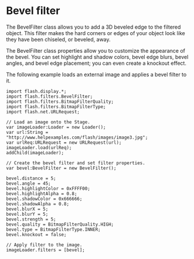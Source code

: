 # Bevel filter

<div>

The BevelFilter class allows you to add a 3D beveled edge to the filtered
object. This filter makes the hard corners or edges of your object look like
they have been chiseled, or beveled, away.

The BevelFilter class properties allow you to customize the appearance of the
bevel. You can set highlight and shadow colors, bevel edge blurs, bevel angles,
and bevel edge placement; you can even create a knockout effect.

The following example loads an external image and applies a bevel filter to it.

    import flash.display.*;
    import flash.filters.BevelFilter;
    import flash.filters.BitmapFilterQuality;
    import flash.filters.BitmapFilterType;
    import flash.net.URLRequest;

    // Load an image onto the Stage.
    var imageLoader:Loader = new Loader();
    var url:String = "http://www.helpexamples.com/flash/images/image3.jpg";
    var urlReq:URLRequest = new URLRequest(url);
    imageLoader.load(urlReq);
    addChild(imageLoader);

    // Create the bevel filter and set filter properties.
    var bevel:BevelFilter = new BevelFilter();

    bevel.distance = 5;
    bevel.angle = 45;
    bevel.highlightColor = 0xFFFF00;
    bevel.highlightAlpha = 0.8;
    bevel.shadowColor = 0x666666;
    bevel.shadowAlpha = 0.8;
    bevel.blurX = 5;
    bevel.blurY = 5;
    bevel.strength = 5;
    bevel.quality = BitmapFilterQuality.HIGH;
    bevel.type = BitmapFilterType.INNER;
    bevel.knockout = false;

    // Apply filter to the image.
    imageLoader.filters = [bevel];

</div>
